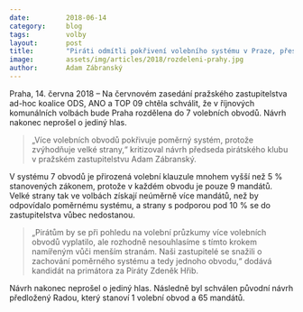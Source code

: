```yaml
---
date:         2018-06-14
category:     blog
tags:         volby
layout:       post
title:        "Piráti odmítli pokřivení volebního systému v Praze, přestože by z něho těžili"
image:        assets/img/articles/2018/rozdeleni-prahy.jpg
author:       Adam Zábranský
---
```


 
Praha, 14. června 2018 – Na červnovém zasedání pražského zastupitelstva ad-hoc koalice ODS, ANO a TOP 09 chtěla schválit, že v říjnových komunálních volbách bude Praha rozdělena do 7 volebních obvodů. Návrh nakonec neprošel o jediný hlas.

> „Více volebních obvodů pokřivuje poměrný systém, protože zvýhodňuje velké strany,“ kritizoval návrh předseda pirátského klubu v pražském zastupitelstvu Adam Zábranský.

V systému 7 obvodů je přirozená volební klauzule mnohem vyšší než 5 % stanovených zákonem, protože v každém obvodu je pouze 9 mandátů. Velké strany tak ve volbách získají neúměrně více mandátů, než by odpovídalo poměrnému systému, a strany s podporou pod 10 % se do zastupitelstva vůbec nedostanou.

> „Pirátům by se při pohledu na volební průzkumy více volebních obvodů vyplatilo, ale rozhodně nesouhlasíme s tímto krokem namířeným vůči menším stranám. Naši zastupitelé se snažili o zachování poměrného systému a tedy jednoho obvodu,“ dodává kandidát na primátora za Piráty Zdeněk Hřib.

Návrh nakonec neprošel o jediný hlas. Následně byl schválen původní návrh předložený Radou, který stanoví 1 volební obvod a 65 mandátů.
